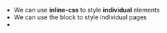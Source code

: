 * We can use **inline-css** to style **individual** elements
* We can use the **<style></style>** block to style individual pages
* **<style>** block is declared within the **\<head>** tag
  
